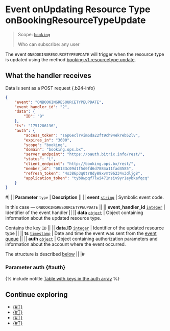 # Event onUpdating Resource Type onBookingResourceTypeUpdate

> Scope: [`booking`](../../../../scopes/permissions.md)
>
> Who can subscribe: any user

The event `ONBOOKINGRESOURCETYPEUPDATE` will trigger when the resource type is updated using the method [booking.v1.resourcetype.update](../booking-v1-resourcetype-update.md).

## What the handler receives

Data is sent as a POST request {.b24-info}

```json
{
    "event": "ONBOOKINGRESOURCETYPEUPDATE",
    "event_handler_id": "2",
    "data": {
        "ID": "9"
    },
    "ts": "1751286136",
    "auth": {
        "access_token": "s6p6eclrvim6da22ft9ch94ekreb52lv",
        "expires_in": "3600",
        "scope": "booking",
        "domain": "booking.ops.bx",
        "server_endpoint": "https://oauth.bitrix.info/rest/",
        "status": "L",
        "client_endpoint": "http://booking.ops.bx/rest/",
        "member_id": "60133c09d1f5d0fd6d7884a11fad4585",
        "refresh_token": "4s386p3q0tr8dy89xvmt96234v3dljg8",
        "application_token": "tyb8wpqf7lwi471nsiv9yr1eybkafqcq"
    }
}
```

#|
|| **Parameter**
`type` | **Description** ||
|| **event**
[`string`](../../../../data-types.md) | Symbolic event code.

In this case — `ONBOOKINGRESOURCETYPEUPDATE` ||
|| **event_handler_id**
[`integer`](../../../../data-types.md) | Identifier of the event handler ||
|| **data**
[`object`](../../../../data-types.md) | Object containing information about the updated resource type.

Contains the key `ID` ||
|| **data.ID**
[`integer`](../../../../data-types.md) | Identifier of the updated resource type ||
|| **ts**
[`timestamp`](../../../../data-types.md) | Date and time the event was sent from the [event queue](../../../../events/index.md) ||
|| **auth**
[`object`](../../../../data-types.md) | Object containing authorization parameters and information about the account where the event occurred.

The structure is described [below](#auth) ||
|#

### Parameter auth {#auth}

{% include notitle [Table with keys in the auth array](../../../../../_includes/auth-params-in-events.md) %}

## Continue exploring

- [{#T}](../../../../events/index.md)
- [{#T}](../../../../events/event-bind.md)
- [{#T}](./on-booking-resource-type-add.md)
- [{#T}](./on-booking-resource-type-delete.md)